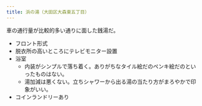 ```yaml
---
title: 浜の湯（大田区大森東五丁目）
---
```


車の通行量が比較的多い通りに面した銭湯だ。

* フロント形式
* 脱衣所の高いところにテレビモニター設置
* 浴室
  * 内装がシンプルで落ち着く。ありがちなタイル絵だのペンキ絵だのといったものはない。
  * 湯加減は悪くない。立ちシャワーから出る湯の当たり方がまろやかで印象がいい。
* コインランドリーあり
